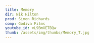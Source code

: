 ```yaml
---
title: Memory
dir: Nik Hilton
prod: Simon Richards
comp: Godiva Films
youtube_id: vL9BmXETBQw
thumb: /assets/img/thumbs/Memory_T.jpg
---
```


